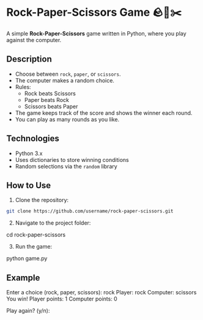 # Rock-Paper-Scissors Game 🪨📄✂️

A simple **Rock-Paper-Scissors** game written in Python, where you play against the computer.

## Description

- Choose between `rock`, `paper`, or `scissors`.
- The computer makes a random choice.
- Rules:
  - Rock beats Scissors
  - Paper beats Rock
  - Scissors beats Paper
- The game keeps track of the score and shows the winner each round.
- You can play as many rounds as you like.

## Technologies

- Python 3.x
- Uses dictionaries to store winning conditions
- Random selections via the `random` library

## How to Use

1. Clone the repository:

```bash
git clone https://github.com/username/rock-paper-scissors.git
```

2. Navigate to the project folder:

cd rock-paper-scissors

3. Run the game:

python game.py

## Example

Enter a choice (rock, paper, scissors): rock
Player:   rock
Computer: scissors
You win!
Player points:   1
Computer points: 0

Play again? (y/n):


